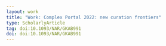 ```yaml
---
layout: work
title: "Work: Complex Portal 2022: new curation frontiers"
type: ScholarlyArticle
tag: doi:10.1093/NAR/GKAB991
doi: doi:10.1093/NAR/GKAB991
---
```

